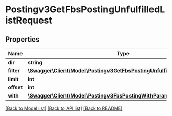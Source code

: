# Postingv3GetFbsPostingUnfulfilledListRequest

## Properties
Name | Type | Description | Notes
------------ | ------------- | ------------- | -------------
**dir** | **string** |  | [optional] 
**filter** | [**\Swagger\Client\Model\Postingv3GetFbsPostingUnfulfilledListRequestFilter**](Postingv3GetFbsPostingUnfulfilledListRequestFilter.md) |  | [optional] 
**limit** | **int** |  | [optional] 
**offset** | **int** |  | [optional] 
**with** | [**\Swagger\Client\Model\Postingv3FbsPostingWithParams**](Postingv3FbsPostingWithParams.md) |  | [optional] 

[[Back to Model list]](../README.md#documentation-for-models) [[Back to API list]](../README.md#documentation-for-api-endpoints) [[Back to README]](../README.md)



